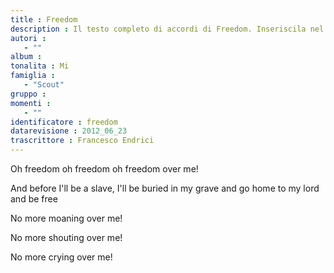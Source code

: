 ```yaml
--- 
title : Freedom
description : Il testo completo di accordi di Freedom. Inseriscila nel tuo canzoniere!
autori : 
   - ""
album : 
tonalita : Mi
famiglia : 
   - "Scout"
gruppo : 
momenti : 
   - ""
identificatore : freedom
datarevisione : 2012_06_23
trascrittore : Francesco Endrici
--- 
```




 


Oh freedom oh freedom oh freedom over me!


And before I'll be a slave, 
I'll be buried in my grave
and go home to my lord and be free  


No more moaning over me!


No more shouting over me!


No more crying over me!


